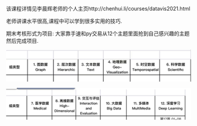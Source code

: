 该课程详情见李晨辉老师的个人主页http://chenhui.li/courses/datavis2021.html

老师讲课水平很高,课程中可以学到很多实用的技巧.

期末考核形式为项目:
大家靠手速和py交易从12个主题里面抢到自己感兴趣的主题然后完成项目.

![1631791264358](assets/1631791264358.png)

![1631791297000](assets/1631791297000.png)

